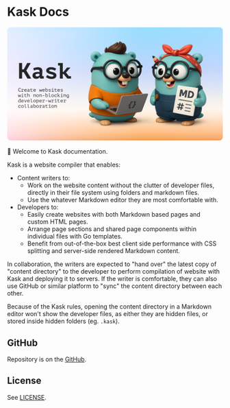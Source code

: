# Kask Docs

<img src=".assets/card-og.png" style="width:min(100%, 640px);border-radius:8px">

👋 Welcome to Kask documentation.

Kask is a website compiler that enables:

- Content writers to:
  - Work on the website content without the clutter of developer files, directly in their file system using folders and markdown files.
  - Use the whatever Markdown editor they are most comfortable with.
- Developers to:
  - Easily create websites with both Markdown based pages and custom HTML pages.
  - Arrange page sections and shared page components within individual files with Go templates.
  - Benefit from out-of-the-box best client side performance with CSS splitting and server-side rendered Markdown content.

In collaboration, the writers are expected to "hand over" the latest copy of "content directory" to the developer to perform compilation of website with Kask and deploying it to servers. If the writer is comfortable, they can also use GitHub or similar platform to "sync" the content directory between each other.

Because of the Kask rules, opening the content directory in a Markdown editor won't show the developer files, as either they are hidden files, or stored inside hidden folders (eg. `.kask`).

## GitHub

Repository is on the [GitHub](https://github.com/ufukty/kask).

## License

See [LICENSE](https://github.com/ufukty/kask/blob/main/LICENSE).
